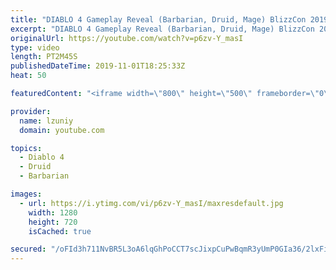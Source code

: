 ```yaml
---
title: "DIABLO 4 Gameplay Reveal (Barbarian, Druid, Mage) BlizzCon 2019"
excerpt: "DIABLO 4 Gameplay Reveal (Barbarian, Druid, Mage) BlizzCon 2019 SUBSCRIBE → https://goo.gl/wiBNvo subscribe for the latest PS4, Xbox One and PC, ..."
originalUrl: https://youtube.com/watch?v=p6zv-Y_masI
type: video
length: PT2M45S
publishedDateTime: 2019-11-01T18:25:33Z
heat: 50

featuredContent: "<iframe width=\"800\" height=\"500\" frameborder=\"0\" src=\"https://www.youtube.com/embed/p6zv-Y_masI\" allow=\"accelerometer; autoplay; encrypted-media; gyroscope; picture-in-picture\" allowfullscreen></iframe>"

provider:
  name: lzuniy
  domain: youtube.com

topics:
  - Diablo 4
  - Druid
  - Barbarian

images:
  - url: https://i.ytimg.com/vi/p6zv-Y_masI/maxresdefault.jpg
    width: 1280
    height: 720
    isCached: true

secured: "/oFId3h711NvBR5L3oA6lqGhPoCCT7scJixpCuPwBqmR3yUmP0GIa36/2lxFiJ+79yC5VynmPEqg096J361HXwwnX5LP9m5NHD0S1iyy3fQ1hAF6Ilb2VCizRAGr7SzqocSAzsi/hK4zvFTiNTwjPfIsJ+KG0wQ34YTOTcVS60ykCQ945RDNEFE2NBhZDLUIyTsIxTBbWt/T0NVhsdD9yNnl3jZn4YVSUmi/OD7Z968LlHZofgy+hdanN6vx26b3Wn7yVXAQUYJO+RD5yRUfaPUCJ+RuNbt+cgxUmRYuZrDImE63IFa9nijYNnN3qq4wG1CbFntMgrHAbqS/ItWJajgIW0Ooo1LJnVnYkhI/ZwZEBgOMj/UG6jgY0UmwesSC7hNKXU3h8zO+s4v/8d8rC5O6NMadUfs4AsFgFj5+RLRdbEdrmKHLgA3osvHWiY4h;tuRony9Uu3u7t0/0uZEe6Q=="
---
```



